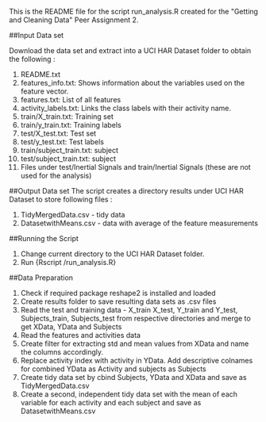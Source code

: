 

This is the README file for the script run_analysis.R created for the "Getting and Cleaning Data" Peer Assignment 2.

##Input Data set

Download the data set and extract into a UCI HAR Dataset folder to obtain the following : 
1.	README.txt
2.	features_info.txt: Shows information about the variables used on the feature vector.
3.	features.txt: List of all features
4.	activity_labels.txt: Links the class labels with their activity name.
5.	train/X_train.txt: Training set
6.	train/y_train.txt: Training labels
7.	test/X_test.txt: Test set
8.	test/y_test.txt: Test labels
9.	train/subject_train.txt: subject
10.	test/subject_train.txt: subject
11.	Files under test/Inertial Signals and train/Inertial Signals (these are not used for the analysis)


##Output Data set
The script creates a directory results under UCI HAR Dataset to store following files :
1.	TidyMergedData.csv -  tidy data
2.	DatasetwithMeans.csv - data with average of the feature measurements


##Running the Script
1.	Change current directory to the UCI HAR Dataset  folder.
2.	Run {Rscript <path to>/run_analysis.R}


##Data Preparation 
1.	Check if required package reshape2 is installed and loaded
2.	Create results folder to save resulting data sets as .csv files 
3.	Read the test and training data - X_train X_test, Y_train and Y_test, Subjects_train, Subjects_test from respective directories and merge to get XData, YData and Subjects
4.	Read the features and activities data
5.	Create filter for extracting std and mean values from XData and name the columns accordingly.
6.	Replace activity index with activity in YData. Add descriptive colnames for combined YData as Activity and subjects as Subjects
7.	Create tidy data set by cbind Subjects, YData and XData and save as TidyMergedData.csv
8.	Create a second, independent tidy data set with the mean of each variable for each activity and each subject and save as DatasetwithMeans.csv

